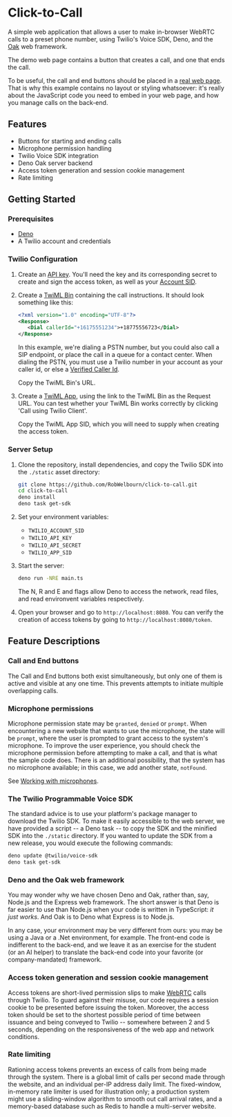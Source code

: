 # Click-to-Call

A simple web application that allows a user to make in-browser WebRTC calls to a preset phone number,
using Twilio's Voice SDK, Deno, and the [Oak](https://oakserver.org/) web framework.  

The demo web page contains a button that creates a call, and one that ends the call.  

To be useful, the call and end buttons should be placed in a [real web page](https://www.noradsanta.org/).
That is why this example contains no layout or styling whatsoever: it's really about the JavaScript
code you need to embed in your web page, and how you manage calls on the back-end.

## Features

- Buttons for starting and ending calls
- Microphone permission handling
- Twilio Voice SDK integration
- Deno Oak server backend
- Access token generation and session cookie management
- Rate limiting

## Getting Started

### Prerequisites

- [Deno](https://deno.land/)
- A Twilio account and credentials

### Twilio Configuration

1. Create an [API key](https://console.twilio.com/us1/account/keys-credentials/api-keys). You'll need the key and its corresponding secret to create and sign the access token, as well as your [Account SID](https://console.twilio.com/us1/account/manage-account/general-settings).

2. Create a [TwiML Bin](https://console.twilio.com/?frameUrl=/console/twiml-bins) containing the call instructions.  It should look something like this:
   ```xml
   <?xml version="1.0" encoding="UTF-8"?>
   <Response>
      <Dial callerId="+16175551234">+18775556723</Dial>
   </Response>
   ```
   In this example, we're dialing a PSTN number, but you could also call a SIP endpoint, or place the call in a queue for a contact center.  When dialing the PSTN, you must use a Twilio number in your account as your caller id, or else a [Verified Caller Id](https://help.twilio.com/articles/223179848-Using-a-non-Twilio-number-as-the-caller-ID-for-outgoing-calls).

   Copy the TwiML Bin's URL.

3. Create a [TwiML App](https://console.twilio.com/?frameUrl=/console/voice/twiml/apps), using the link to the TwiML Bin as the Request URL.  You can test whether your TwiML Bin works correctly by clicking 'Call using Twilio Client'.  

   Copy the TwiML App SID, which you will need to supply when creating the access token.

### Server Setup

1. Clone the repository, install dependencies, and copy the Twilio SDK into the `./static` asset directory:
   ```sh
   git clone https://github.com/RobWelbourn/click-to-call.git
   cd click-to-call
   deno install
   deno task get-sdk
   ```
2. Set your environment variables:
   - `TWILIO_ACCOUNT_SID`
   - `TWILIO_API_KEY`
   - `TWILIO_API_SECRET`
   - `TWILIO_APP_SID`

3. Start the server:
   ```sh
   deno run -NRE main.ts
   ```
   The N, R and E and flags allow Deno to access the network, read files, and read environvent variables respectively.

4. Open your browser and go to `http://localhost:8080`.  You can verify the creation of access tokens by going to `http://localhost:8080/token`.

## Feature Descriptions

### Call and End buttons

The Call and End buttons both exist simultaneously, but only one of them is active and visible at any one time.  This prevents attempts to initiate multiple overlapping calls.

### Microphone permissions

Microphone permission state may be `granted`, `denied` or `prompt`.  When encountering a new website that wants to use the microphone, the state will be `prompt`, where the user is prompted to grant access to the system's microphone.  To improve the user experience, you should check the microphone permission before attempting to make a call, and that is what the sample code does.  There is an additional possibility, that the system has no microphone available; in this case, we add another state, `notFound`.

See [Working with microphones](https://www.twilio.com/docs/voice/sdks/javascript/best-practices#working-with-microphones-and-getusermedia).

### The Twilio Programmable Voice SDK

The standard advice is to use your platform's package manager to download the Twilio SDK.  To make it easily accessible to the web server, we have provided a script -- a Deno task -- to copy the SDK and the minified SDK into the `./static` directory.  If you wanted to update the SDK from a new release, you would execute the following commands:
```sh
deno update @twilio/voice-sdk
deno task get-sdk
```

### Deno and the Oak web framework

You may wonder why we have chosen Deno and Oak, rather than, say, Node.js and the Express web framework.  The short answer is that Deno is far easier to use than Node.js when your code is written in TypeScript: *it just works*.  And Oak is to Deno what Express is to Node.js.

In any case, your environment may be very different from ours: you may be using a Java or a .Net environment, for example.  The front-end code is indifferent to the back-end, and we leave it as an exercise for the student (or an AI helper) to translate the back-end code into your favorite (or company-mandated) framework.

### Access token generation and session cookie management

Access tokens are short-lived permission slips to make [WebRTC](https://www.twilio.com/en-us/webrtc) calls through Twilio.  To guard against their misuse, our code requires a session cookie to be presented before issuing the token.  Moreover, the access token should be set to the shortest possible period of time between issuance and being conveyed to Twilio -- somewhere between 2 and 5 seconds, depending on the responsiveness of the web app and network conditions.

### Rate limiting

Rationing access tokens prevents an excess of calls from being made through the system.  There is a global limit of calls per second made through the website, and an individual per-IP address daily limit.  The fixed-window, in-memory rate limiter is used for illustration only; a production system might use a sliding-window algorithm to smooth out call arrival rates, and a memory-based database such as Redis to handle a multi-server website.